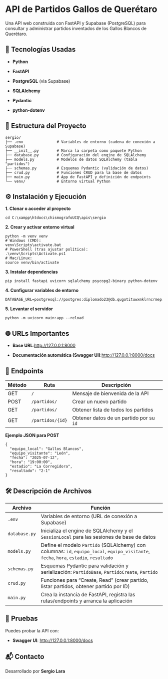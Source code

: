 # **API de Partidos Gallos de Querétaro**
Una API web construida con FastAPI y Supabase (PostgreSQL) para consultar y administrar partidos inventados de los Gallos Blancos de Querétaro.

🚀 Tecnologías Usadas
---------------------

*   **Python**
    
*   **FastAPI**
    
*   **PostgreSQL** (via Supabase)
    
*   **SQLAlchemy**
    
*   **Pydantic**
    
*   **python-dotenv**
    

📂 Estructura del Proyecto
--------------------------

``` 
sergio/
├── .env               # Variables de entorno (cadena de conexión a Supabase)
├── __init__.py        # Marca la carpeta como paquete Python
├── database.py        # Configuración del engine de SQLAlchemy
├── models.py          # Modelos de datos SQLAlchemy (tabla "partidos")
├── schemas.py         # Esquemas Pydantic (validación de datos)
├── crud.py            # Funciones CRUD para la base de datos
├── main.py            # App de FastAPI y definición de endpoints
└── venv/              # Entorno virtual Python

```

⚙️ Instalación y Ejecución
--------------------------
**1. Clonar o acceder al proyecto**
``` 
cd C:\xampp\htdocs\chismografoUCQ\apis\sergio

``` 
**2. Crear y activar entorno virtual**
``` 
python -m venv venv
# Windows (CMD):
venv\Scripts\activate.bat
# PowerShell (tras ajustar política):
.\venv\Scripts\Activate.ps1
# Mac/Linux:
source venv/bin/activate
``` 
**3. Instalar dependencias**
``` 
pip install fastapi uvicorn sqlalchemy psycopg2-binary python-dotenv
``` 
**4. Configurar variables de entorno**
``` 
DATABASE_URL=postgresql://postgres:diplomado23@db.qugotituwxmklrncrmep.supabase.co:5432/postgres
``` 
**5. Levantar el servidor**
``` 
python -m uvicorn main:app --reload
``` 
    

🌐 URLs Importantes
-------------------

*   **Base URL**:http://127.0.0.1:8000
    
*   **Documentación automática (Swagger UI)**:http://127.0.0.1:8000/docs
    

📌 Endpoints
------------
| Método | Ruta               | Descripción                                |
|--------|--------------------|--------------------------------------------|
| GET    | `/`                | Mensaje de bienvenida de la API            |
| POST   | `/partidos/`       | Crear un nuevo partido                     |
| GET    | `/partidos/`       | Obtener lista de todos los partidos        |
| GET    | `/partidos/{id}`   | Obtener datos de un partido por su `id`    |

**Ejemplo JSON para POST**

```
{
  "equipo_local": "Gallos Blancos",
  "equipo_visitante": "León",
  "fecha": "2025-07-12",
  "hora": "19:00:00",
  "estadio": "La Corregidora",
  "resultado": "2-1"
}
```

🛠️ Descripción de Archivos
---------------------------
| Archivo       | Función                                                                                               |
|---------------|-------------------------------------------------------------------------------------------------------|
| `.env`        | Variables de entorno (URL de conexión a Supabase)                                                     |
| `database.py` | Inicializa el engine de SQLAlchemy y el `SessionLocal` para las sesiones de base de datos             |
| `models.py`   | Define el modelo `Partido` (SQLAlchemy) con columnas: `id`, `equipo_local`, `equipo_visitante`, `fecha`, `hora`, `estadio`, `resultado` |
| `schemas.py`  | Esquemas Pydantic para validación y serialización: `PartidoBase`, `PartidoCreate`, `Partido`         |
| `crud.py`     | Funciones para “Create, Read” (crear partido, listar partidos, obtener partido por ID)               |
| `main.py`     | Crea la instancia de FastAPI, registra las rutas/endpoints y arranca la aplicación                    |

🧪 Pruebas
----------

Puedes probar la API con:

*   **Swagger UI**: http://127.0.0.1:8000/docs 

📬 Contacto
-----------

Desarrollado por **Sergio Lara**